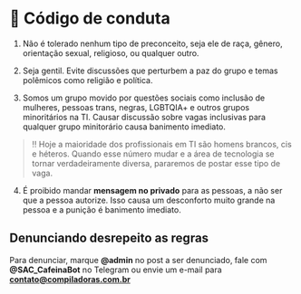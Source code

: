 # :memo: Código de conduta 

1. Não é tolerado nenhum tipo de preconceito, seja ele de raça, gênero, orientação sexual, religioso, ou qualquer outro. 

2. Seja gentil. Evite discussões que perturbem a paz do grupo e temas polêmicos como religião e política. 

3. Somos um grupo movido por questões sociais como inclusão de mulheres, pessoas trans, negras, LGBTQIA+ e outros grupos minoritários na TI. Causar discussão sobre vagas inclusivas para qualquer grupo minitorário causa banimento imediato.

> :bangbang: Hoje a maioridade dos profissionais em TI são homens brancos, cis e héteros. Quando esse número mudar e a área de tecnologia se tornar verdadeiramente diversa, pararemos de postar esse tipo de vaga.

4. É proibido mandar **mensagem no privado** para as pessoas, a não ser que a pessoa autorize. Isso causa um desconforto muito grande na pessoa e a punição é banimento imediato.

## Denunciando desrepeito as regras

Para denunciar, marque **@admin** no post a ser denunciado, fale com **@SAC_CafeinaBot** no Telegram ou envie um e-mail para **contato@compiladoras.com.br**
